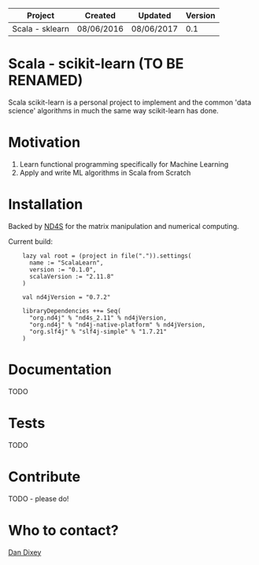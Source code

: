 
| Project          | Created    | Updated    | Version |
|------------------|------------|------------|---------|
| Scala - sklearn  | 08/06/2016 | 08/06/2017 | 0.1     |

# Scala - scikit-learn (TO BE RENAMED)

Scala scikit-learn is a personal project to implement and the common 'data science' algorithms in much the same way scikit-learn has done. 

# Motivation

1.  Learn functional programming specifically for Machine Learning
2.  Apply and write ML algorithms in Scala from Scratch

# Installation

Backed by [ND4S](https://github.com/deeplearning4j/nd4s) for the matrix manipulation and numerical computing.

Current build:

```
    lazy val root = (project in file(".")).settings(
      name := "ScalaLearn",
      version := "0.1.0",
      scalaVersion := "2.11.8"
    )
    
    val nd4jVersion = "0.7.2"
    
    libraryDependencies ++= Seq(
      "org.nd4j" % "nd4s_2.11" % nd4jVersion,
      "org.nd4j" % "nd4j-native-platform" % nd4jVersion,
      "org.slf4j" % "slf4j-simple" % "1.7.21"
    )
```

# Documentation

TODO

# Tests

TODO

# Contribute

TODO - please do!

# Who to contact?

[Dan Dixey](mailto:dan.dixey@gmail.com)
